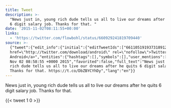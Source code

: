 ```yaml
---
title: Tweet
description: >-
  "News just in, young rich dude tells us all to live our dreams after he quits
  6 digit salary job. Thanks for that. "
date: '2015-11-02T08:11:55+00:00'
links:
  - 'https://twitter.com/flowbohl/status/660929241819709440'
source: >-
  {"tweet":{"edit_info":{"initial":{"editTweetIds":["661105191937318912"],"editableUntil":"2015-11-02T09:58:55.155Z","editsRemaining":"5","isEditEligible":true}},"retweeted":false,"source":"<a
  href=\"http://twitter.com/download/android\" rel=\"nofollow\">Twitter for
  Android</a>","entities":{"hashtags":[],"symbols":[],"user_mentions":[],"urls":[{"url":"https://t.co/DbZBYCYhDy","expanded_url":"https://twitter.com/flowbohl/status/660929241819709440","display_url":"twitter.com/flowbohl/statu…","indices":["114","137"]}]},"display_text_range":["0","137"],"favorite_count":"1","id_str":"661105191937318912","truncated":false,"retweet_count":"0","id":"661105191937318912","possibly_sensitive":false,"created_at":"Mon
  Nov 02 08:58:55 +0000 2015","favorited":false,"full_text":"News just in, young
  rich dude tells us all to live our dreams after he quits 6 digit salary job.
  Thanks for that. https://t.co/DbZBYCYhDy","lang":"en"}}
---
```

News just in, young rich dude tells us all to live our dreams after he quits 6 digit salary job. Thanks for that. 
    
{{< tweet 1 0 >}}
    
